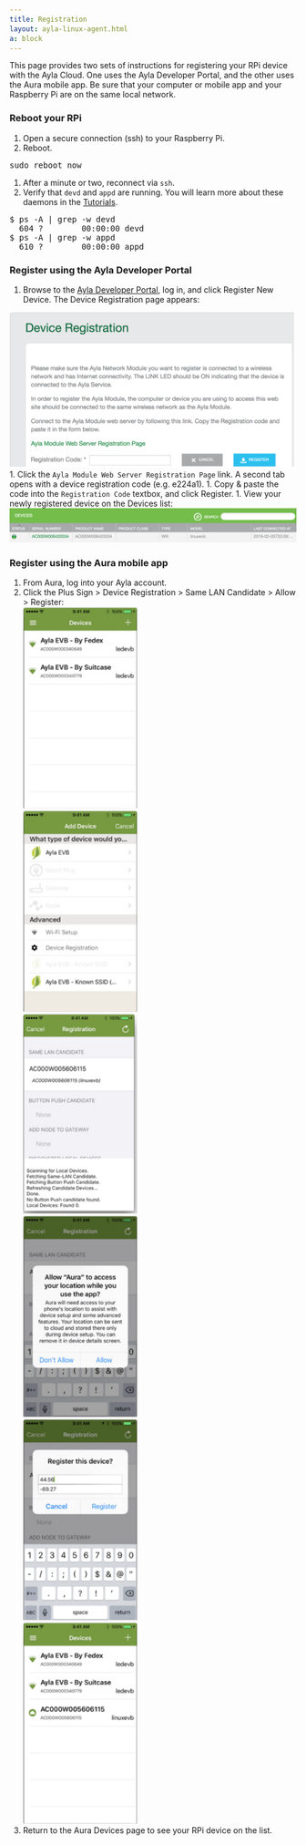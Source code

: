 ```yaml
---
title: Registration
layout: ayla-linux-agent.html
a: block
---
```


This page provides two sets of instructions for registering your RPi device with the Ayla Cloud. One uses the Ayla Developer Portal, and the other uses the Aura mobile app. Be sure that your computer or mobile app and your Raspberry Pi are on the same local network.

### Reboot your RPi

1. Open a secure connection (ssh) to your Raspberry Pi.
1. Reboot.
<pre>
sudo reboot now
</pre>
1. After a minute or two, reconnect via <code>ssh</code>.
1. Verify that <code>devd</code> and <code>appd</code> are running. You will learn more about these daemons in the [Tutorials](../../tutorials).
<pre>
$ ps -A | grep -w devd
  604 ?        00:00:00 devd
$ ps -A | grep -w appd
  610 ?        00:00:00 appd
</pre>

### Register using the Ayla Developer Portal

1. Browse to the [Ayla Developer Portal](/apps/ayla-developer-portal/), log in, and click Register New Device. The Device Registration page appears:
<img src="register-new-device-found.png" width="500">
1. Click the <code>Ayla Module Web Server Registration Page</code> link. A second tab opens with a device registration code (e.g. e224a1).
1. Copy & paste the code into the <code>Registration Code</code> textbox, and click Register.
1. View your newly registered device on the Devices list:
<img src="new-device.png" width="800">

### Register using the Aura mobile app

<ol>
<li>From Aura, log into your Ayla account.</li>
<li>Click the Plus Sign > Device Registration > Same LAN Candidate > Allow > Register:
<div class="row">
<div class="col-lg-4 col-md-6 col-sm-12">
<img src="aura-1.png" width="200">
</div>
<div class="col-lg-4 col-md-6 col-sm-12">
<img src="aura-2.png" width="200">
</div>
<div class="col-lg-4 col-md-6 col-sm-12">
<img src="aura-3.png" width="200">
</div>

<div class="col-lg-4 col-md-6 col-sm-12">
<img src="aura-4.png" width="200">
</div>
<div class="col-lg-4 col-md-6 col-sm-12">
<img src="aura-5.png" width="200">
</div>
<div class="col-lg-4 col-md-6 col-sm-12">
<img src="aura-6.png" width="200">
</div>
</div>
</li>
<li>Return to the Aura Devices page to see your RPi device on the list.</li>
</ol>